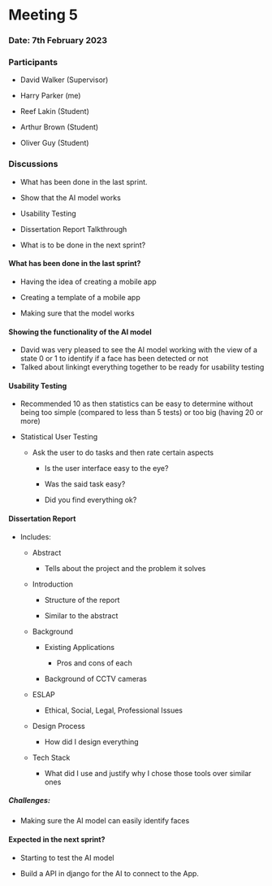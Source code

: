 # Meeting 5

### Date: 7th February 2023

### Participants

- David Walker (Supervisor)

- Harry Parker (me)

- Reef Lakin (Student)

- Arthur Brown (Student)

- Oliver Guy (Student)

### Discussions

- What has been done in the last sprint.

- Show that the AI model works 

- Usability Testing

- Dissertation Report Talkthrough

- What is to be done in the next sprint?

#### What has been done in the last sprint?

- Having the idea of creating a mobile app

- Creating a template of a mobile app

- Making sure that the model works

#### Showing the functionality of the AI model

- David was very pleased to see the AI model working with the view of a state 0 or 1 to identify if a face has been detected or not
- Talked about linkingt everything together to be ready for usability testing

#### Usability Testing

- Recommended 10 as then statistics can be easy to determine without being too simple (compared to less than 5 tests) or too big (having 20 or more)

- Statistical User Testing
  
  - Ask the user to do tasks and then rate certain aspects 
    
    - Is the user interface easy to the eye?
    
    - Was the said task easy?
    
    - Did you find everything ok?

#### Dissertation Report

- Includes:
  
  - Abstract
    
    - Tells about the project and the problem it solves
  
  - Introduction
    
    - Structure of the report 
    
    - Similar to the abstract
  
  - Background
    
    - Existing Applications
      
      - Pros and cons of each
    
    - Background of CCTV cameras
  
  - ESLAP
    
    - Ethical, Social, Legal, Professional Issues
  
  - Design Process
    
    - How did I design everything
  
  - Tech Stack
    
    - What did I use and justify why I chose those tools over similar ones

##### Challenges:

- Making sure the AI model can easily identify faces

#### Expected in the next sprint?

- Starting to test the AI model

- Build a API in django for the AI to connect to the App.
